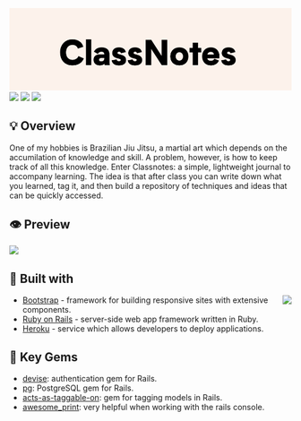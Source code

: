 ![](app/assets/images/cnbanner.png)
![](https://img.shields.io/github/last-commit/arthurfincham/classnotesv2)
![](https://img.shields.io/github/languages/count/arthurfincham/classnotesv2)
![](https://img.shields.io/github/languages/code-size/arthurfincham/classnotesv2)

## :bulb: Overview


One of my hobbies is Brazilian Jiu Jitsu, a martial art which depends on the accumilation of knowledge and skill. A problem, however, is how to keep track of all this knowledge. Enter Classnotes: a simple, lightweight journal to accompany learning. The idea is that after class you can write down what you learned, tag it, and then build a repository of techniques and ideas that can be quickly accessed.

## :eye: Preview 

<img src="app/assets/gifs/desktop_gif.gif" align="left"/>

<p>&nbsp;</p>

## :hammer: Built with

<img src="app/assets/gifs/mobile_gif.gif" align="right" height="400"/>


* [Bootstrap](https://getbootstrap.com) - framework for building responsive sites with extensive components.
* [Ruby on Rails](https://rubyonrails.org) - server-side web app framework written in Ruby. 
* [Heroku](https://www.heroku.com) - service which allows developers to deploy applications.
## :gem: Key Gems 
* [devise](https://github.com/heartcombo/devise): authentication gem for Rails.  
* [pg](https://github.com/ged/ruby-pg): PostgreSQL gem for Rails.  
* [acts-as-taggable-on](https://github.com/mbleigh/acts-as-taggable-on): gem for tagging models in Rails.
* [awesome_print](https://github.com/awesome-print/awesome_print): very helpful when working with the rails console.  
